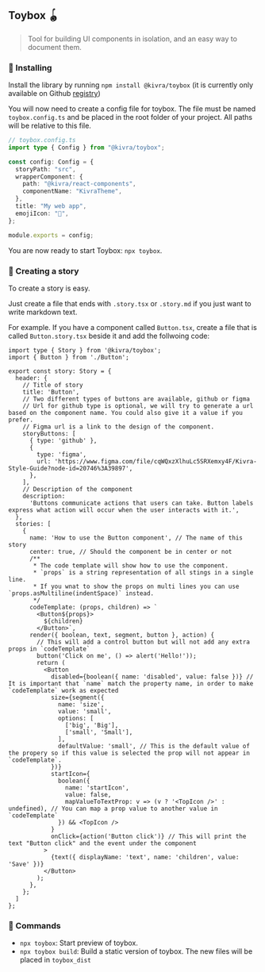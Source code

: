 ## Toybox 🪀

> Tool for building UI components in isolation, and an easy way to document them.

### 🚀 Installing

Install the library by running `npm install @kivra/toybox` (it is currently only available on Github [registry](https://docs.github.com/en/packages/working-with-a-github-packages-registry/working-with-the-npm-registry))

You will now need to create a config file for toybox. The file must be named `toybox.config.ts` and be placed in the root folder of your project. All paths will be relative to this file.

```ts
// toybox.config.ts
import type { Config } from "@kivra/toybox";

const config: Config = {
  storyPath: "src",
  wrapperComponent: {
    path: "@kivra/react-components",
    componentName: "KivraTheme",
  },
  title: "My web app",
  emojiIcon: "🐒",
};

module.exports = config;
```

You are now ready to start Toybox: `npx toybox`.

### 🤩 Creating a story

To create a story is easy.

Just create a file that ends with `.story.tsx` or `.story.md` if you just want to write markdown text.

For example. If you have a component called `Button.tsx`, create a file that is called `Button.story.tsx` beside it and add the follwoing code:

```tsx
import type { Story } from '@kivra/toybox';
import { Button } from './Button';

export const story: Story = {
  header: {
    // Title of story
    title: 'Button',
    // Two different types of buttons are available, github or figma
    // Url for github type is optional, we will try to generate a url based on the component name. You could also give it a value if you prefer.
    // Figma url is a link to the design of the component.
    storyButtons: [
      { type: 'github' },
      {
        type: 'figma',
        url: 'https://www.figma.com/file/cqWQxzXlhuLc5SRXemxy4F/Kivra-Style-Guide?node-id=20746%3A39897',
      },
    ],
    // Description of the component
    description:
      'Buttons communicate actions that users can take. Button labels express what action will occur when the user interacts with it.',
  },
  stories: [
    {
      name: 'How to use the Button component', // The name of this story
      center: true, // Should the component be in center or not
      /**
       * The code template will show how to use the component.
       * `props` is a string representation of all stings in a single line.
       * If you wnat to show the props on multi lines you can use `props.asMultiline(indentSpace)` instead.
       */
      codeTemplate: (props, children) => `
        <Button${props}>
          ${children}
        </Button>`,
      render({ boolean, text, segment, button }, action) {
        // This will add a control button but will not add any extra props in `codeTemplate`
        button('Click on me', () => alert('Hello!'));
        return (
          <Button
            disabled={boolean({ name: 'disabled', value: false })} // It is important that `name` match the property name, in order to make `codeTemplate` work as expected
            size={segment({
              name: 'size',
              value: 'small',
              options: [
                ['big', 'Big'],
                ['small', 'Small'],
              ],
              defaultValue: 'small', // This is the default value of the propery so if this value is selected the prop will not appear in `codeTemplate`.
            })}
            startIcon={
              boolean({
                name: 'startIcon',
                value: false,
                mapValueToTextProp: v => (v ? '<TopIcon />' : undefined), // You can map a prop value to another value in `codeTemplate`
              }) && <TopIcon />
            }
            onClick={action('Button click')} // This will print the text "Button click" and the event under the component
          >
            {text({ displayName: 'text', name: 'children', value: 'Save' })}
          </Button>
        );
      },
    };
  ]
};
```

### 🧞 Commands

- `npx toybox`: Start preview of toybox.
- `npx toybox build`: Build a static version of toybox. The new files will be placed in `toybox_dist`
